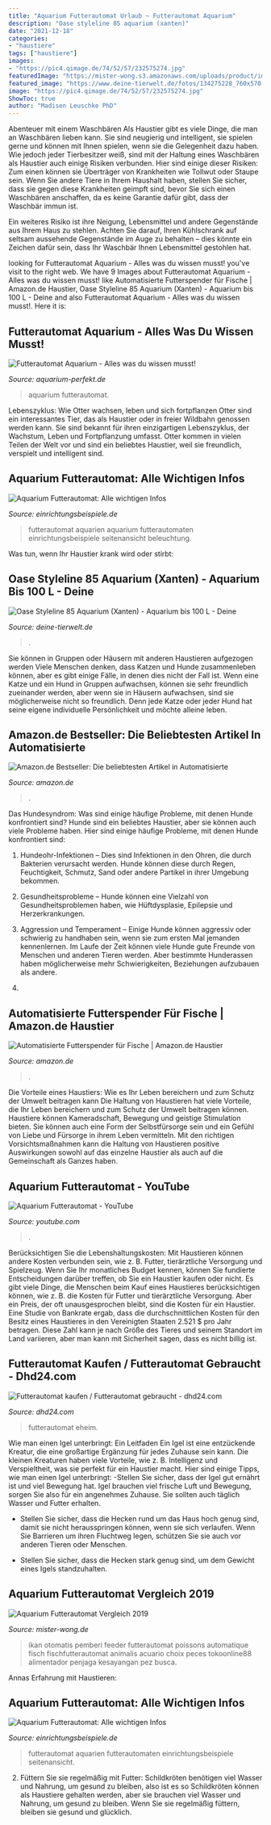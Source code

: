 ```yaml
---
title: "Aquarium Futterautomat Urlaub ~ Futterautomat Aquarium"
description: "Oase styleline 85 aquarium (xanten)"
date: "2021-12-18"
categories:
- "haustiere"
tags: ["haustiere"]
images:
- "https://pic4.qimage.de/74/52/57/232575274.jpg"
featuredImage: "https://mister-wong.s3.amazonaws.com/uploads/product/image/21722/2a0d6531-7363-4fff-ad8f-884450289fae.jpg"
featured_image: "https://www.deine-tierwelt.de/fotos/134275228_760x570.jpg"
image: "https://pic4.qimage.de/74/52/57/232575274.jpg"
ShowToc: true
author: "Madisen Leuschke PhD"
---
```



Abenteuer mit einem Waschbären
Als Haustier gibt es viele Dinge, die man an Waschbären lieben kann. Sie sind neugierig und intelligent, sie spielen gerne und können mit Ihnen spielen, wenn sie die Gelegenheit dazu haben. Wie jedoch jeder Tierbesitzer weiß, sind mit der Haltung eines Waschbären als Haustier auch einige Risiken verbunden. Hier sind einige dieser Risiken:
Zum einen können sie Überträger von Krankheiten wie Tollwut oder Staupe sein. Wenn Sie andere Tiere in Ihrem Haushalt haben, stellen Sie sicher, dass sie gegen diese Krankheiten geimpft sind, bevor Sie sich einen Waschbären anschaffen, da es keine Garantie dafür gibt, dass der Waschbär immun ist.

Ein weiteres Risiko ist ihre Neigung, Lebensmittel und andere Gegenstände aus Ihrem Haus zu stehlen. Achten Sie darauf, Ihren Kühlschrank auf seltsam aussehende Gegenstände im Auge zu behalten – dies könnte ein Zeichen dafür sein, dass Ihr Waschbär Ihnen Lebensmittel gestohlen hat.

	

		
looking for Futterautomat Aquarium - Alles was du wissen musst! you've visit to the right web. We have 9 Images about Futterautomat Aquarium - Alles was du wissen musst! like Automatisierte Futterspender für Fische | Amazon.de Haustier, Oase Styleline 85 Aquarium (Xanten) - Aquarium bis 100 L - Deine and also Futterautomat Aquarium - Alles was du wissen musst!. Here it is:
		
    
## Futterautomat Aquarium - Alles Was Du Wissen Musst!

<img loading=lazy src="https://aquarium-perfekt.de/wp-content/uploads/2016/01/futterautomat-aquarium-300x225.jpg" onerror="this.onerror=null;this.src='https://tse1.mm.bing.net/th?id=OIP._TZloHFflwSWGPwzgqG3bgHaFj&amp;pid=15.1';" alt="Futterautomat Aquarium - Alles was du wissen musst!">

_Source: aquarium-perfekt.de_

>aquarium futterautomat. 

	

Lebenszyklus: Wie Otter wachsen, leben und sich fortpflanzen
Otter sind ein interessantes Tier, das als Haustier oder in freier Wildbahn genossen werden kann. Sie sind bekannt für ihren einzigartigen Lebenszyklus, der Wachstum, Leben und Fortpflanzung umfasst. Otter kommen in vielen Teilen der Welt vor und sind ein beliebtes Haustier, weil sie freundlich, verspielt und intelligent sind.

    
## Aquarium Futterautomat: Alle Wichtigen Infos

<img loading=lazy src="https://www.einrichtungsbeispiele.de/16to9/w660/images_38085/seitenansicht-mit-futterautomat-u--beleuchtung__b07dfd4e19d1b3ec1c373681b64fe055.jpg" onerror="this.onerror=null;this.src='https://tse1.mm.bing.net/th?id=OIP.sx4K-QreJedZGcB-Ekt-5QHaEK&amp;pid=15.1';" alt="Aquarium Futterautomat: Alle wichtigen Infos">

_Source: einrichtungsbeispiele.de_

>futterautomat aquarien aquarium futterautomaten einrichtungsbeispiele seitenansicht beleuchtung. 

	

Was tun, wenn Ihr Haustier krank wird oder stirbt:

    
## Oase Styleline 85 Aquarium (Xanten) - Aquarium Bis 100 L - Deine

<img loading=lazy src="https://www.deine-tierwelt.de/fotos/134275228_760x570.jpg" onerror="this.onerror=null;this.src='https://tse1.mm.bing.net/th?id=OIP.iHniT3KI7MkVJ6aQvvNK-wHaFj&amp;pid=15.1';" alt="Oase Styleline 85 Aquarium (Xanten) - Aquarium bis 100 L - Deine">

_Source: deine-tierwelt.de_

>. 

	

Sie können in Gruppen oder Häusern mit anderen Haustieren aufgezogen werden
Viele Menschen denken, dass Katzen und Hunde zusammenleben können, aber es gibt einige Fälle, in denen dies nicht der Fall ist. Wenn eine Katze und ein Hund in Gruppen aufwachsen, können sie sehr freundlich zueinander werden, aber wenn sie in Häusern aufwachsen, sind sie möglicherweise nicht so freundlich. Denn jede Katze oder jeder Hund hat seine eigene individuelle Persönlichkeit und möchte alleine leben.

    
## Amazon.de Bestseller: Die Beliebtesten Artikel In Automatisierte

<img loading=lazy src="https://images-na.ssl-images-amazon.com/images/I/611Q9wfp99L._AC_UL200_SR200,200_.jpg" onerror="this.onerror=null;this.src='https://tse4.mm.bing.net/th?id=OIP.CQQBQHpoMRpMXNYSNFcYIAAAAA&amp;pid=15.1';" alt="Amazon.de Bestseller: Die beliebtesten Artikel in Automatisierte">

_Source: amazon.de_

>. 

	

Das Hundesyndrom: Was sind einige häufige Probleme, mit denen Hunde konfrontiert sind?
Hunde sind ein beliebtes Haustier, aber sie können auch viele Probleme haben. Hier sind einige häufige Probleme, mit denen Hunde konfrontiert sind:
1. Hundeohr-Infektionen – Dies sind Infektionen in den Ohren, die durch Bakterien verursacht werden. Hunde können diese durch Regen, Feuchtigkeit, Schmutz, Sand oder andere Partikel in ihrer Umgebung bekommen.

2. Gesundheitsprobleme – Hunde können eine Vielzahl von Gesundheitsproblemen haben, wie Hüftdysplasie, Epilepsie und Herzerkrankungen.

3. Aggression und Temperament – Einige Hunde können aggressiv oder schwierig zu handhaben sein, wenn sie zum ersten Mal jemanden kennenlernen. Im Laufe der Zeit können viele Hunde gute Freunde von Menschen und anderen Tieren werden. Aber bestimmte Hunderassen haben möglicherweise mehr Schwierigkeiten, Beziehungen aufzubauen als andere.

4.

    
## Automatisierte Futterspender Für Fische | Amazon.de Haustier

<img loading=lazy src="https://images-na.ssl-images-amazon.com/images/I/61zjt0R-L8L._AC._SR180,230.jpg" onerror="this.onerror=null;this.src='https://tse4.mm.bing.net/th?id=OIP.YBjKGYppX-GkCFTbqh7K4QAAAA&amp;pid=15.1';" alt="Automatisierte Futterspender für Fische | Amazon.de Haustier">

_Source: amazon.de_

>. 

	

Die Vorteile eines Haustiers: Wie es Ihr Leben bereichern und zum Schutz der Umwelt beitragen kann
Die Haltung von Haustieren hat viele Vorteile, die Ihr Leben bereichern und zum Schutz der Umwelt beitragen können. Haustiere können Kameradschaft, Bewegung und geistige Stimulation bieten. Sie können auch eine Form der Selbstfürsorge sein und ein Gefühl von Liebe und Fürsorge in ihrem Leben vermitteln. Mit den richtigen Vorsichtsmaßnahmen kann die Haltung von Haustieren positive Auswirkungen sowohl auf das einzelne Haustier als auch auf die Gemeinschaft als Ganzes haben.

    
## Aquarium Futterautomat - YouTube

<img loading=lazy src="https://i.ytimg.com/vi/aWQMiZ-yEKo/maxresdefault.jpg" onerror="this.onerror=null;this.src='https://tse1.mm.bing.net/th?id=OIP.f6y9D3hJRMJ1KloCnIzO3QHaEK&amp;pid=15.1';" alt="Aquarium Futterautomat - YouTube">

_Source: youtube.com_

>. 

	

Berücksichtigen Sie die Lebenshaltungskosten: Mit Haustieren können andere Kosten verbunden sein, wie z. B. Futter, tierärztliche Versorgung und Spielzeug. Wenn Sie Ihr monatliches Budget kennen, können Sie fundierte Entscheidungen darüber treffen, ob Sie ein Haustier kaufen oder nicht.
Es gibt viele Dinge, die Menschen beim Kauf eines Haustieres berücksichtigen können, wie z. B. die Kosten für Futter und tierärztliche Versorgung. Aber ein Preis, der oft unausgesprochen bleibt, sind die Kosten für ein Haustier. Eine Studie von Bankrate ergab, dass die durchschnittlichen Kosten für den Besitz eines Haustieres in den Vereinigten Staaten 2.521 $ pro Jahr betragen. Diese Zahl kann je nach Größe des Tieres und seinem Standort im Land variieren, aber man kann mit Sicherheit sagen, dass es nicht billig ist.

    
## Futterautomat Kaufen / Futterautomat Gebraucht - Dhd24.com

<img loading=lazy src="https://pic4.qimage.de/74/52/57/232575274.jpg" onerror="this.onerror=null;this.src='https://tse3.mm.bing.net/th?id=OIP.jNV3mwZrKiUKzdelFLKBwQHaFj&amp;pid=15.1';" alt="Futterautomat kaufen / Futterautomat gebraucht - dhd24.com">

_Source: dhd24.com_

>futterautomat eheim. 

	

Wie man einen Igel unterbringt: Ein Leitfaden
Ein Igel ist eine entzückende Kreatur, die eine großartige Ergänzung für jedes Zuhause sein kann. Die kleinen Kreaturen haben viele Vorteile, wie z. B. Intelligenz und Verspieltheit, was sie perfekt für ein Haustier macht. Hier sind einige Tipps, wie man einen Igel unterbringt:
-Stellen Sie sicher, dass der Igel gut ernährt ist und viel Bewegung hat. Igel brauchen viel frische Luft und Bewegung, sorgen Sie also für ein angenehmes Zuhause. Sie sollten auch täglich Wasser und Futter erhalten.

- Stellen Sie sicher, dass die Hecken rund um das Haus hoch genug sind, damit sie nicht herausspringen können, wenn sie sich verlaufen. Wenn Sie Barrieren um ihren Fluchtweg legen, schützen Sie sie auch vor anderen Tieren oder Menschen.

- Stellen Sie sicher, dass die Hecken stark genug sind, um dem Gewicht eines Igels standzuhalten.

    
## Aquarium Futterautomat Vergleich 2019

<img loading=lazy src="https://mister-wong.s3.amazonaws.com/uploads/product/image/21722/2a0d6531-7363-4fff-ad8f-884450289fae.jpg" onerror="this.onerror=null;this.src='https://tse2.mm.bing.net/th?id=OIP.TOx-4VxBQ_F57uadfnEXmgHaHa&amp;pid=15.1';" alt="Aquarium Futterautomat Vergleich 2019">

_Source: mister-wong.de_

>ikan otomatis pemberi feeder futterautomat poissons automatique fisch fischfutterautomat animalis acuario choix peces tokoonline88 alimentador penjaga kesayangan pez busca. 

	

Annas Erfahrung mit Haustieren:

    
## Aquarium Futterautomat: Alle Wichtigen Infos

<img loading=lazy src="https://www.einrichtungsbeispiele.de/16to9/w1920/images_38085/seitenansicht-mit-futterautomat-u--beleuchtung__b07dfd4e19d1b3ec1c373681b64fe055.jpg" onerror="this.onerror=null;this.src='https://tse2.mm.bing.net/th?id=OIP.JGonUADDZSIBFKW-OUVWtQHaEK&amp;pid=15.1';" alt="Aquarium Futterautomat: Alle wichtigen Infos">

_Source: einrichtungsbeispiele.de_

>futterautomat aquarien futterautomaten einrichtungsbeispiele seitenansicht. 

	

2) Füttern Sie sie regelmäßig mit Futter: Schildkröten benötigen viel Wasser und Nahrung, um gesund zu bleiben, also ist es so
Schildkröten können als Haustiere gehalten werden, aber sie brauchen viel Wasser und Nahrung, um gesund zu bleiben. Wenn Sie sie regelmäßig füttern, bleiben sie gesund und glücklich.

